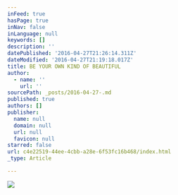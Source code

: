 ```yaml
---
inFeed: true
hasPage: true
inNav: false
inLanguage: null
keywords: []
description: ''
datePublished: '2016-04-27T21:26:14.311Z'
dateModified: '2016-04-27T21:19:18.017Z'
title: BE YOUR OWN KIND OF BEAUTIFUL
author:
  - name: ''
    url: ''
sourcePath: _posts/2016-04-27-.md
published: true
authors: []
publisher:
  name: null
  domain: null
  url: null
  favicon: null
starred: false
url: c4e22519-44ee-4cbb-a28e-6f53fc16b468/index.html
_type: Article

---
```

![](https://the-grid-user-content.s3-us-west-2.amazonaws.com/93a8a5b1-7ccf-496c-8df0-7d4eaff7c113.png)